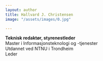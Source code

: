 ```yaml
---
layout: author
title: Hallvard J. Christensen
image: "/assets/images/0.jpg"

---
```

**Teknisk redaktør, styrenestleder**  
Master i Informasjonsteknologi og -tjenester  
Utdannet ved NTNU i Trondheim  
Leder